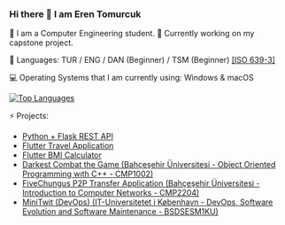 ### Hi there 👋 I am Eren Tomurcuk

 🌱 I am a Computer Engineering student.
 📎 Currently working on my capstone project.

 💬 Languages: TUR / ENG / DAN (Beginner) / TSM (Beginner) [[ISO 639-3]](https://iso639-3.sil.org/code_tables/639/data)
 
 💻 Operating Systems that I am currently using: Windows & macOS

 <!-- [![Eren's GitHub Stats](https://github-readme-stats.vercel.app/api?username=erentomurcuk&show_icons=true&theme=tokyonight&locale=en)](https://github.com/erentomurcuk) -->

[![Top Languages](https://github-readme-stats.vercel.app/api/top-langs/?username=erentomurcuk&layout=compact&langs_count=4&theme=tokyonight)](https://github.com/erentomurcuk)

⚡ Projects:
- [Python + Flask REST API](https://github.com/erentomurcuk/Python-Flask-REST-API)
- [Flutter Travel Application](https://github.com/erentomurcuk/Flutter-Travel-Application)
- [Flutter BMI Calculator](https://github.com/erentomurcuk/Flutter-BMI-Calculator)
- [Darkest Combat the Game (Bahçeşehir Üniversitesi - Object Oriented Programming wıth C++ - CMP1002)](https://github.com/Kaaleyah/darkest-combat)
- [FiveChungus P2P Transfer Application (Bahçeşehir Üniversitesi - Introduction to Computer Networks - CMP2204)](https://github.com/Kaaleyah/FiveChungus)
- [MiniTwit (DevOps) (IT-Universitetet i København - DevOps, Software Evolution and Software Maintenance - BSDSESM1KU)](https://github.com/Herover/itu-devops-h)


<!--
**erentomurcuk/erentomurcuk** is a ✨ _special_ ✨ repository because its `README.md` (this file) appears on your GitHub profile.

Here are some ideas to get you started:

- 🔭 I’m currently working on ...
- 🌱 I’m currently learning ...
- 👯 I’m looking to collaborate on ...
- 🤔 I’m looking for help with ...
- 💬 Ask me about ...
- 📫 How to reach me: ...
- 😄 Pronouns: ...
- ⚡ Fun fact: ...
-->
